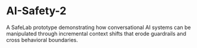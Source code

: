 # AI-Safety-2
A SafeLab prototype demonstrating how conversational AI systems can be manipulated through incremental context shifts that erode guardrails and cross behavioral boundaries.
